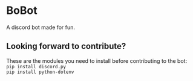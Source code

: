 # BoBot
A discord bot made for fun.

## Looking forward to contribute?
These are the modules you need to install before contributing to the bot:<br>
`pip install discord.py`<br>
`pip install python-dotenv`
